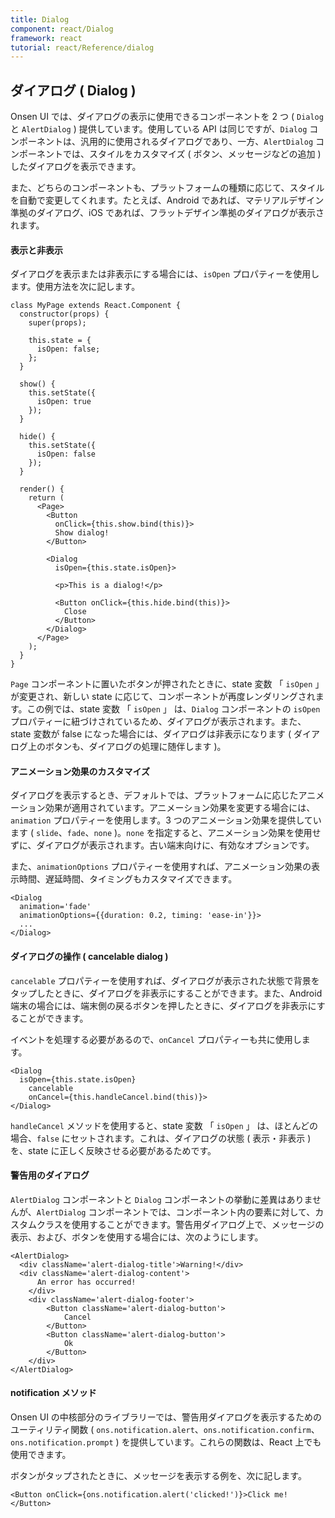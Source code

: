 ```yaml
---
title: Dialog
component: react/Dialog
framework: react
tutorial: react/Reference/dialog
---
```


## ダイアログ ( Dialog )

Onsen UI では、ダイアログの表示に使用できるコンポーネントを 2 つ ( `Dialog` と `AlertDialog` ) 提供しています。使用している API は同じですが、`Dialog` コンポーネントは、汎用的に使用されるダイアログであり、一方、`AlertDialog` コンポーネントでは、スタイルをカスタマイズ ( ボタン、メッセージなどの追加 ) したダイアログを表示できます。

また、どちらのコンポーネントも、プラットフォームの種類に応じて、スタイルを自動で変更してくれます。たとえば、Android であれば、マテリアルデザイン準拠のダイアログ、iOS であれば、フラットデザイン準拠のダイアログが表示されます。

#### 表示と非表示

ダイアログを表示または非表示にする場合には、`isOpen` プロパティーを使用します。使用方法を次に記します。

```
class MyPage extends React.Component {
  constructor(props) {
    super(props);

    this.state = {
      isOpen: false;
    };
  }

  show() {
    this.setState({
      isOpen: true
    });
  }

  hide() {
    this.setState({
      isOpen: false
    });
  }

  render() {
    return (
      <Page>
        <Button
          onClick={this.show.bind(this)}>
          Show dialog!
        </Button>

        <Dialog
          isOpen={this.state.isOpen}>

          <p>This is a dialog!</p>

          <Button onClick={this.hide.bind(this)}>
            Close
          </Button>
        </Dialog>
      </Page>
    );
  }
}
```

`Page` コンポーネントに置いたボタンが押されたときに、state 変数 「 `isOpen` 」 が変更され、新しい state に応じて、コンポーネントが再度レンダリングされます。この例では、state 変数 「 `isOpen` 」 は、`Dialog` コンポーネントの `isOpen` プロパティーに紐づけされているため、ダイアログが表示されます。また、state 変数が false になった場合には、ダイアログは非表示になります ( ダイアログ上のボタンも、ダイアログの処理に随伴します )。

#### アニメーション効果のカスタマイズ

ダイアログを表示するとき、デフォルトでは、プラットフォームに応じたアニメーション効果が適用されています。アニメーション効果を変更する場合には、`animation` プロパティーを使用します。3 つのアニメーション効果を提供しています ( `slide`、`fade`、`none` )。`none` を指定すると、アニメーション効果を使用せずに、ダイアログが表示されます。古い端末向けに、有効なオプションです。

また、`animationOptions` プロパティーを使用すれば、アニメーション効果の表示時間、遅延時間、タイミングもカスタマイズできます。

```
<Dialog
  animation='fade'
  animationOptions={{duration: 0.2, timing: 'ease-in'}}>
  ...
</Dialog>
```

#### ダイアログの操作 ( cancelable dialog )

`cancelable` プロパティーを使用すれば、ダイアログが表示された状態で背景をタップしたときに、ダイアログを非表示にすることができます。また、Android 端末の場合には、端末側の戻るボタンを押したときに、ダイアログを非表示にすることができます。

イベントを処理する必要があるので、`onCancel` プロパティーも共に使用します。

```
<Dialog
  isOpen={this.state.isOpen}
	cancelable
	onCancel={this.handleCancel.bind(this)}>
</Dialog>
```

`handleCancel` メソッドを使用すると、state 変数 「 `isOpen`  」 は、ほとんどの場合、`false` にセットされます。これは、ダイアログの状態 ( 表示・非表示 ) を、state に正しく反映させる必要があるためです。

#### 警告用のダイアログ

`AlertDialog` コンポーネントと `Dialog` コンポーネントの挙動に差異はありませんが、`AlertDialog` コンポーネントでは、コンポーネント内の要素に対して、カスタムクラスを使用することができます。警告用ダイアログ上で、メッセージの表示、および、ボタンを使用する場合には、次のようにします。

```
<AlertDialog>
  <div className='alert-dialog-title'>Warning!</div>
  <div className='alert-dialog-content'>
	  An error has occurred!
	</div>
	<div className='alert-dialog-footer'>
		<Button className='alert-dialog-button'>
			Cancel
		</Button>
		<Button className='alert-dialog-button'>
			Ok
		</Button>
	</div>
</AlertDialog>
```

#### notification メソッド

Onsen UI の中核部分のライブラリーでは、警告用ダイアログを表示するためのユーティリティ関数 ( `ons.notification.alert`、`ons.notification.confirm`、`ons.notification.prompt` ) を提供しています。これらの関数は、React 上でも使用できます。

ボタンがタップされたときに、メッセージを表示する例を、次に記します。

```
<Button onClick={ons.notification.alert('clicked!')}>Click me!</Button>
```

